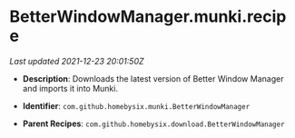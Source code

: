 # BetterWindowManager.munki.recipe

_Last updated 2021-12-23 20:01:50Z_

- **Description**: Downloads the latest version of Better Window Manager and imports it into Munki.

- **Identifier**: `com.github.homebysix.munki.BetterWindowManager`

- **Parent Recipes**: `com.github.homebysix.download.BetterWindowManager`
